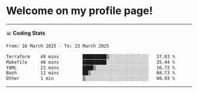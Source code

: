 # Welcome on my profile page!
<!-- print(("dralla"[::-1]+"s").capitalize()) -->

<!-- ---
👨🏻‍💻 **Busy With**
* Learning new Skills.
* Building small Projects.
* Being helpful. -->

---
📊 **Coding Stats**
<!--START_SECTION:waka-->

```txt
From: 16 March 2025 - To: 23 March 2025

Terraform    49 mins         █████████▒░░░░░░░░░░░░░░░   37.03 %
Makefile     46 mins         █████████░░░░░░░░░░░░░░░░   35.44 %
YAML         22 mins         ████▒░░░░░░░░░░░░░░░░░░░░   16.72 %
Bash         11 mins         ██▒░░░░░░░░░░░░░░░░░░░░░░   08.73 %
Other        1 min           ▒░░░░░░░░░░░░░░░░░░░░░░░░   00.93 %
```

<!--END_SECTION:waka-->
---
